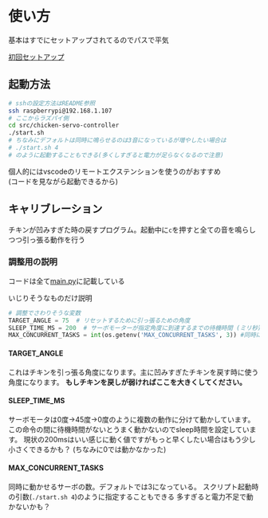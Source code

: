 # 使い方

基本はすでにセットアップされてるのでパスで平気

[初回セットアップ](./setup.md)

## 起動方法


```bash
# sshの設定方法はREADME参照
ssh raspberrypi@192.168.1.107
# ここからラズパイ側
cd src/chicken-servo-controller
./start.sh
# ちなみにデフォルトは同時に鳴らせるのは3音になっているが増やしたい場合は
# ./start.sh 4
# のように起動することもできる(多くしすぎると電力が足らなくなるので注意)
```

個人的にはvscodeのリモートエクステンションを使うのがおすすめ<br>
(コードを見ながら起動できるから)

## キャリブレーション

チキンが凹みすぎた時の戻すプログラム。起動中に`c`を押すと全ての音を鳴らしつつ引っ張る動作を行う

### 調整用の説明

コードは全て[main.py](../main.py)に記載している

いじりそうなものだけ説明

```py
# 調整でさわりそうな変数
TARGET_ANGLE = 75  # リセットするために引っ張るための角度
SLEEP_TIME_MS = 200  # サーボモーターが指定角度に到達するまでの待機時間 (ミリ秒)
MAX_CONCURRENT_TASKS = int(os.getenv('MAX_CONCURRENT_TASKS', 3)) #同時に動かせる数、デフォルトは3
```

#### TARGET_ANGLE

これはチキンを引っ張る角度になります。主に凹みすぎたチキンを戻す時に使う角度になります。
**もしチキンを戻しが弱ければここを大きくしてください。**

#### SLEEP_TIME_MS

サーボモータは0度→45度→0度のように複数の動作に分けて動かしています。
この命令の間に待機時間がないとうまく動かないのでsleep時間を設定しています。
現状の200msはいい感じに動く値ですがもっと早くしたい場合はもう少し小さくできるかも？
(ちなみに0では動かなかった)

#### MAX_CONCURRENT_TASKS

同時に動かせるサーボの数。デフォルトでは3になっている。
スクリプト起動時の引数(`./start.sh 4`)のように指定することもできる
多すぎると電力不足で動かないかも？